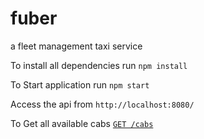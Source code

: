 # fuber
a fleet management taxi service

To install all dependencies run `npm install`

To Start application run `npm start`

Access the api from `http://localhost:8080/`

To Get all available cabs [`GET /cabs`](http://localhost:8080/cabs)

